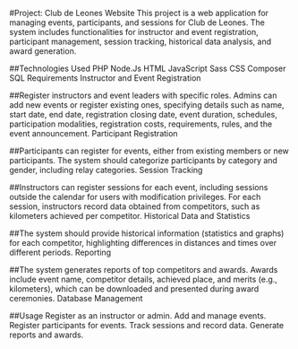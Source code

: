#Project: Club de Leones Website
This project is a web application for managing events, participants, and sessions for Club de Leones. The system includes functionalities for instructor and event registration, participant management, session tracking, historical data analysis, and award generation.

##Technologies Used
PHP
Node.Js
HTML
JavaScript
Sass
CSS
Composer
SQL
Requirements
Instructor and Event Registration

##Register instructors and event leaders with specific roles.
Admins can add new events or register existing ones, specifying details such as name, start date, end date, registration closing date, event duration, schedules, participation modalities, registration costs, requirements, rules, and the event announcement.
Participant Registration

##Participants can register for events, either from existing members or new participants.
The system should categorize participants by category and gender, including relay categories.
Session Tracking

##Instructors can register sessions for each event, including sessions outside the calendar for users with modification privileges.
For each session, instructors record data obtained from competitors, such as kilometers achieved per competitor.
Historical Data and Statistics

##The system should provide historical information (statistics and graphs) for each competitor, highlighting differences in distances and times over different periods.
Reporting

##The system generates reports of top competitors and awards.
Awards include event name, competitor details, achieved place, and merits (e.g., kilometers), which can be downloaded and presented during award ceremonies.
Database Management

##Usage
Register as an instructor or admin.
Add and manage events.
Register participants for events.
Track sessions and record data.
Generate reports and awards.
